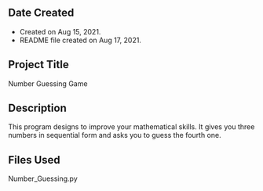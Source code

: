 ## Date Created
- Created on Aug 15, 2021.
- README file created on Aug 17, 2021.

## Project Title
Number Guessing Game

## Description
This program designs to improve your mathematical skills.
It gives you three numbers in sequential form and asks you to guess the fourth one.

## Files Used
Number_Guessing.py
